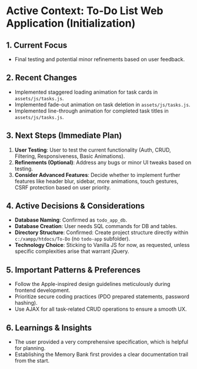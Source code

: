 # Active Context: To-Do List Web Application (Initialization)

## 1. Current Focus
- Final testing and potential minor refinements based on user feedback.

## 2. Recent Changes
- Implemented staggered loading animation for task cards in `assets/js/tasks.js`.
- Implemented fade-out animation on task deletion in `assets/js/tasks.js`.
- Implemented line-through animation for completed task titles in `assets/js/tasks.js`.

## 3. Next Steps (Immediate Plan)
1.  **User Testing**: User to test the current functionality (Auth, CRUD, Filtering, Responsiveness, Basic Animations).
2.  **Refinements (Optional)**: Address any bugs or minor UI tweaks based on testing.
3.  **Consider Advanced Features**: Decide whether to implement further features like header blur, sidebar, more animations, touch gestures, CSRF protection based on user priority.

## 4. Active Decisions & Considerations
- **Database Naming**: Confirmed as `todo_app_db`.
- **Database Creation**: User needs SQL commands for DB and tables.
- **Directory Structure**: Confirmed: Create project structure directly within `c:/xampp/htdocs/To-Do` (no `todo-app` subfolder).
- **Technology Choice**: Sticking to Vanilla JS for now, as requested, unless specific complexities arise that warrant jQuery.

## 5. Important Patterns & Preferences
- Follow the Apple-inspired design guidelines meticulously during frontend development.
- Prioritize secure coding practices (PDO prepared statements, password hashing).
- Use AJAX for all task-related CRUD operations to ensure a smooth UX.

## 6. Learnings & Insights
- The user provided a very comprehensive specification, which is helpful for planning.
- Establishing the Memory Bank first provides a clear documentation trail from the start.
